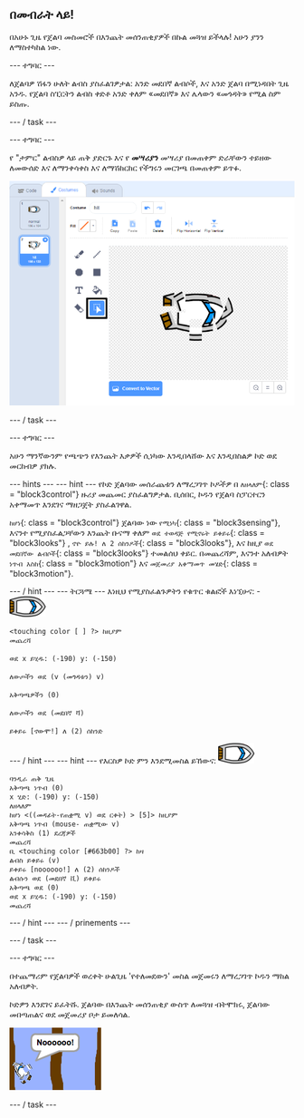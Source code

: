 ## በመብራት ላይ!

በአሁኑ ጊዜ የጀልባ መስመሮች በእንጨት መሰንጠቂያዎች በኩል መጓዝ ይችላሉ! አሁን ያንን ለማስተካከል ነው.

\--- ተግባር \---

ለጀልባዎ ሽፋን ሁለት ልብስ ያስፈልገዎታል: አንድ መደበኛ ልብሶች, እና አንድ ጀልባ በሚነዳበት ጊዜ አንዱ. የጀልባ ስፒርትን ልብስ ቀድቶ አንድ ቀለም «መደበኛ» እና ሌላውን «መጎዳት» የሚል ስም ይስጡ.

\--- / task \---

\--- ተግባር \---

የ "ታምር" ልብስዎ ላይ ጠቅ ያድርጉ እና የ **መሣሪያን** መሣሪያ በመጠቀም ድራቸውን ተይዘው ለመውሰድ እና ለማንቀሳቀስ እና ለማሽከርከር የችግሩን መርገጫ በመጠቀም ይጥፉ.

![ቅጽበታዊ ገጽ እይታ](images/boat-hit-costume-annotated.png)

\--- / task \---

\--- ተግባር \---

አሁን ማንኛውንም የጫጭን የእንጨት እቃዎች ሲነካው እንዲበላሸው እና እንዲበስልዎ ኮድ ወደ መርከብዎ ያክሉ.

\--- hints \--- \--- hint \--- የኮድ ጀልባው መሰራጨቱን ለማረጋገጥ ኮዶችዎ በ `ለዘላለም`{: class = "block3control"} ዙሪያ መጨመር ያስፈልግዎታል. ቢሰበር, ኮዱን የጀልባ ስፓርተርን አቀማመጥ እንደገና ማዘጋጀት ያስፈልገዋል.

`ከሆነ`{: class = "block3control"} ጀልባው ነው `የሚነካ`{: class = "block3sensing"}, እናንተ የሚያስፈልጋቸውን እንጨት ቡናማ ቀለም `ወደ ተወዳጅ የሚኖሩት ይቀይሩ`{: class = "block3looks"} , `ኖዮ ይሉ! ለ 2 ሰከንዶች`{: class = "block3looks"}, እና ከዚያ `ወደ መደበኛው ልብሶች`{: class = "block3looks"} ተመልሰህ ቀይር. በመጨረሻም, እናንተ አለብዎት `ነጥብ እስከ`{: class = "block3motion"} እና `መጀመሪያ አቀማመጥ መሄድ`{: class = "block3motion"}.

\--- / hint \--- \--- ትርጓሜ \--- እነዚህ የሚያስፈልጉዎትን የቁጥር ቁልፎች እነኚሁና: - ![የጀልባ-ስፔር](images/boat_resize.png)

```blocks3
<touching color [ ] ?> ከዚያም
መጨረሻ

ወደ x ይሂዱ: (-190) y: (-150)

ለውጦችን ወደ (v (መጎዳቱን) v)

አቅጣጫዎችን (0)

ለውጦችን ወደ (መደበኛ ቫ)

ይቀይሩ [ኖውሞ!] ለ (2) ሰከንድ
```

\--- / hint \--- \--- hint \--- የእርስዎ ኮድ ምን እንደሚመስል ይኸውና: ![የጀልባ-ስፔር](images/boat_resize.png)

```blocks3
ባንዲራ ጠቅ ጊዜ
አቅጣጫ ነጥብ (0)
x ሂድ: (-190) y: (-150)
ለዘላለም
ከሆነ <((መዳፊት-የጠቋሚ v) ወደ ርቀት) > [5]> ከዚያም
አቅጣጫ ነጥብ (mouse- ጠቋሚው v)
አንቀሳቅስ (1) ደረጃዎች
መጨረሻ
ቢ <touching color [#663b00] ?> ከዛ
ልብስ ይቀይሩ (v)
ይቀይሩ [noooooo!] ለ (2) ሰከንዶች
ልብሱን ወደ (መደበኛ ቪ) ይቀይሩ
አቅጣጫ ወደ (0)
ወደ x ይሂዱ: (-190) y: (-150)
መጨረሻ
```

\--- / hint \--- \--- / prinements \---

\--- / task \---

\--- ተግባር \---

በተጨማሪም የጀልባዎች ወረቀት ሁልጊዜ 'የተለመደውን' መስል መጀመሩን ለማረጋገጥ ኮዱን ማከል አለብዎት.

ኮድዎን እንደገና ይፈትሹ. ጀልባው በእንጨት መሰንጠቂያ ውስጥ ለመጓዝ ብትሞክሩ, ጀልባው መበጣጠልና ወደ መጀመሪያ ቦታ ይመለሳል.

![ቅጽበታዊ ገጽ እይታ](images/boat-crash.png)

\--- / task \---